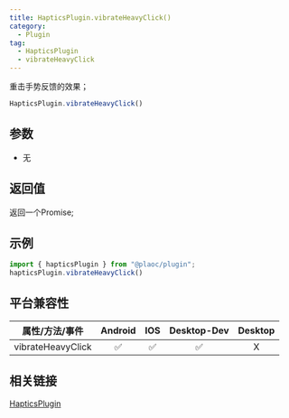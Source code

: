 ```yaml
---
title: HapticsPlugin.vibrateHeavyClick()
category:
  - Plugin
tag:
  - HapticsPlugin
  - vibrateHeavyClick
---
```


重击手势反馈的效果；

```js
HapticsPlugin.vibrateHeavyClick()
```

## 参数

  - 无

## 返回值

  返回一个Promise;
  

## 示例
```js
import { hapticsPlugin } from "@plaoc/plugin";
hapticsPlugin.vibrateHeavyClick()
```

## 平台兼容性

| 属性/方法/事件 | Android | IOS | Desktop-Dev | Desktop |
|:------------:|:-------:|:---:|:-----------:|:-------:|
| vibrateHeavyClick | ✅       | ✅  | ✅         | X       |

## 相关链接

[HapticsPlugin](./index.md)


